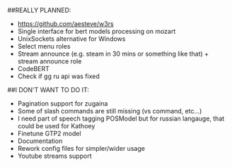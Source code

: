 ##REALLY PLANNED:

 - https://github.com/aesteve/w3rs
 - Single interface for bert models processing on mozart
 - UnixSockets alternative for Windows
 - Select menu roles
 - Stream announce (e.g. steam in 30 mins or something like that) + stream announce role
 - CodeBERT
 - Check if gg ru api was fixed

##I DON'T WANT TO DO IT:

 - Pagination support for zugaina
 - Some of slash commands are still missing (vs command, etc...)
 - I need part of speech tagging POSModel but for russian langauge, that could be used for Kathoey
 - Finetune GTP2 model
 - Documentation
 - Rework config files for simpler/wider usage
 - Youtube streams support
